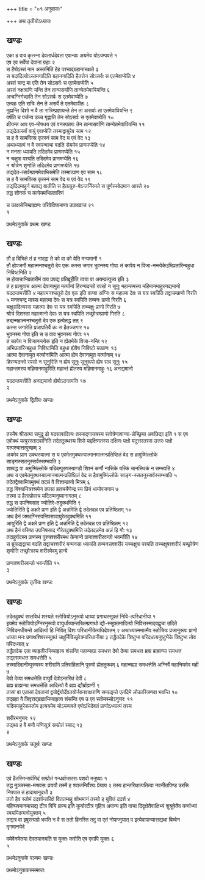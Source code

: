 +++
title = "०१ अनुवाकः"

+++
अथ तृतीयोऽध्यायः 
## खण्डः
एका ह वाव कृत्स्ना देवतार्धदेवता एवान्याः अयमेव योऽयम्पवते १   
एष एव
सर्वेषां देवानां ग्रहाः २   
स हैषोऽस्तं नाम अस्तमिति हेह
पश्चाद्ग्रहानाचक्षते ३   
स यदादित्योऽस्तमगादिति ग्रहानगादिति
हैतत्तेन सोऽसर्वः स एतमेवाप्येति ४   
अस्तं चन्द्र मा एति तेन सोऽसर्वः
स एतमेवाप्येति ५   
अस्तं नक्षत्राणि यन्ति तेन तान्यसर्वाणि
तान्येतमेवापियन्ति ६   
अन्वग्निर्गच्छति तेन
सोऽसर्वः स एतमेवाप्येति ७   
एत्यहः एति रात्रिः तेन ते असर्वे ते
एतमेवापीतः ८   
मुह्यन्ति दिशो न वै ता रात्रिम्प्रज्ञायन्ते तेन
ता असर्वाः ता एतमेवापियन्ति ९   
वर्षति च पर्जन्य उच्च गृह्णाति तेन
सोऽसर्वः स एतमेवाप्येति १०   
क्षीयन्त आप एव-मोषधय एवं वनस्पतयः तेन
तान्यसर्वाणि तान्येतमेवापियन्ति ११   
तद्यदेतत्सर्वं वायुं एवाप्येति
तस्माद्वायुरेव साम १२   
स ह वै सामवित्स कृत्स्नं साम वेद य
एवं वेद १३   
अथाध्यात्मं न वै स्वपन्वाचा वदति सेयमेव प्राणमप्येति १४   
न
मनसा ध्यायति तदिदमेव प्राणमप्येति १५   
न चक्षुषा पश्यति तदिदमेव
प्राणमप्येति १६   
न श्रोत्रेण शृणोति तदिदमेव
प्राणमप्येति १७   
तद्यदेत-त्सर्वम्प्राणमेवाभिसमेति
तस्मात्प्राण एव साम १८   
स ह वै सामवित्स कृत्स्नं साम वेद
य एवं वेद १९   
तद्यदिदमाहुर्न बताद्य वातीति स हैतत्पुरु-षेऽन्तर्निरमते स
पूर्णस्स्वेदमान आस्ते २०   
तद्ध शौनकं च कापेयमभिप्रतारिणं 

च काक्षसेनिम्ब्राह्मणः परिवेविष्यमाणा उपावव्राज २१   
१   


प्रथमेऽनुवाके प्रथमः खण्डः

## खण्डः 

 

तौ ह बिभिक्षे तं ह नादद्रा ते को वा को वेति मन्यमानौ १   
तौ होपजगौ
महात्मनश्चतुरो देव एकः कस्स जगार भुवनस्य गोपाः तं कापेय
न विजा-नन्त्येकेऽभिप्रतारिन्बहुधा निविष्टमिति २   
स होवाचाभिप्रतारीमं
वाव प्रपद्य प्रतिब्रूहीति त्वया वा अयम्प्रत्युच्य इति ३   
तं ह
प्रत्युवाच आत्मा देवानामुत मर्त्यानां हिरण्यदन्तो रपसो न
सूनुः महान्तमस्य महिमानमाहुरनद्यमानो यददन्तमत्तीति ४
महात्मनश्चतुरो देव एक इति वाग्वा अग्निः स
महात्मा देवः स यत्र स्वपिति तद्वाचम्प्राणो गिरति ५
मनश्चन्द्र मास्स महात्मा देवः स यत्र स्वपिति तन्मनः
प्राणो गिरति ६   
चक्षुरादित्यस्स महात्मा देवः स यत्र स्वपिति
तच्चक्षुः प्राणो गिरति ७   
श्रोत्रं दिशस्ता महात्मानो देवाः स यत्र
स्वपिति तच्छ्रोत्रम्प्राणो गिरति ८   
तद्यन्महात्मनश्चतुरो देव एक इत्येतद्ध
तत् ९   
कस्स जगारेति प्रजापतिर्वै कः स हैतज्जगार १०   
भुवनस्य गोपा इति स उ
वाव भुवनस्य गोपाः ११   
तं कापेय न विजानन्त्येक इति न ह्येतमेके
विजा-नन्ति १२   
अभिप्रतारिन्बहुधा निविष्टमिति बहुधा ह्येवैष
निविष्टो यत्प्राणः १३   
आत्मा देवानामुत मर्त्यानामिति आत्मा ह्येष
देवानामुत मर्त्यानाम् १४   
हिरण्यदन्तो रपसो न सूनुरिति न
ह्येष सूनुः सूनुरूपो ह्येष सन्न सूनुः १५   
महान्तमस्य
महिमानमाहुरिति महान्तं ह्येतस्य महिमानमाहुः १६
अनद्यमानो 

यददन्तमत्तीति अनद्यमानो ह्येषोऽदन्तमत्ति १७   
२   


प्रथमेऽनुवाके द्वितीयः खण्डः

## खण्डः 

 

तस्यैष श्रीरात्मा समुद्रू ढो यदसावादित्यः तस्माद्गायत्रस्य
स्तोत्रेणावान्या-न्नेच्छ्रिया अवछिद्या इति १
स एष एवोक्थं यत्पुरस्तादवानिति तदेतदुक्थस्य शिरो यद्दक्षिणतस्स दक्षिणः
पक्षो यदुत्तरतस्स उत्तरः पक्षो यत्पश्चात्तत्पुच्छम् २   
अयमेव प्राण
उक्थस्यात्मा स य एवमेतमुक्थस्यात्मानमात्मन्प्रतिष्ठितं वेद स
हामुष्मिंल्लोके साङ्गस्सतनुस्सर्वस्सम्भवति ३   
शश्वद्ध वा
अमुष्मिंल्लोके यदिदम्पुरुषस्याण्डौ शिश्नं कर्णौ नासिके यत्किं
चानस्थिकं न सम्भवति ४   
अथ य एवमेतमुक्थस्यात्मानमात्मन्प्रतिष्ठितं वेद स
हैवामुष्मिंल्लोके साङ्ग-स्सतनुस्सर्वस्सम्भवति ५   
तदेतद्वैश्वामित्रमुक्थं
तदन्नं वै विश्वम्प्राणो मित्रम् ६   
तद्ध विश्वामित्रश्श्रमेण तपसा
व्रतचर्येणेन्द्र स्य प्रियं धामोपजगाम ७   
तस्मा उ
हैतत्प्रोवाच यदिदम्मनुष्यानागतम् ८   
तद्ध स उपनिषसाद
ज्योतिरे-तदुक्थमिति ९   
ज्योतिरिति द्वे अक्षरे प्राण इति द्वे अन्नमिति
द्वे तदेतदन्न एव प्रतिष्ठितम् १०   
अथ हैनं
जमदग्निरुपनिषसादायुरेतदुक्थमिति
११   
आयुरिति द्वे अक्षरे प्राण इति द्वे अन्नमिति द्वे तदेतदन्न एव
प्रतिष्ठितम् १२   
अथ हैनं वसिष्ठ उपनिषसाद गौरेतदुक्थमिति
तदेतदन्नमेव अन्नं हि गौः १३   
तदाहुर्यदस्य प्राणस्य पुरुषश्शरीरमथ केनान्ये
प्रानाश्शरीरवन्तो भवन्तीति १४   
स ब्रूयाद्यद्वाचा वदति तद्वाचश्शरीरं
यन्मनसा ध्यायति तन्मनसश्शरीरं यच्चक्षुषा पश्यति
तच्चक्षुषश्शरीरं यच्छ्रोत्रेण शृणोति
तच्छ्रोत्रस्य शरीरमेवमु हान्ये 

प्राणाश्शरीरवन्तो भवन्तीति १५   
३   


प्रथमेऽनुवाके तृतीयः खण्डः

## खण्डः 

 

तदेतदुक्थं सप्तविधं शस्यते स्तोत्रियोऽनुरूपो धाय्या प्रगाथस्सूक्तं
निवि-त्परिधानीया १   
इयमेव स्तोत्रियोऽग्निरनुरूपो
वायुर्धाय्यान्तरिक्षम्प्रगाथो
द्यौ-स्सूक्तमादित्यो निवित्तस्माद्बह्वृचा उदिते
निविदमधीयन्ते आदित्यो हि निवित् दिशः परिधानीयेत्यधिदेवतम् २
अथाध्यात्ममात्मैव स्तोत्रियः प्रजानुरूपः प्राणो
धाय्या मनः प्रगाथश्शिरस्सूक्तं चक्षुर्निविच्छ्रोत्रम्परिधानीया ३
तद्धैतदेके त्रिष्टुभा परिदधत्यनुष्टुभैके त्रिष्टुभा त्वेव परिदध्यात्
४   
तद्धैतदेक एता व्याहृतीरभिव्याहृत्य शंसन्ति महान्मह्या समधत्त देवो
देव्या समधत्त ब्रह्म ब्राह्मण्या समधत्त तद्यत्समधत्त समधत्तेति
५   
तस्मादिदानीम्पुरुषस्य शरीराणि प्रतिसंहितानि पुरुषो ह्येतदुक्थम् ६
महान्मह्या समधत्तेति अग्निर्वै महानियमेव मही ७   
देवो देव्या
समधत्तेति वायुर्वै देवोऽन्तरिक्षं देवी ८   
ब्रह्म ब्राह्मण्या
समधत्तेति आदित्यो वै ब्रह्म द्यौर्ब्राह्मणी ९   
तासां वा एतासां
देवतानां द्वयोर्द्वयोर्देवतयोर्नवनवाक्षराणि सम्पद्यन्ते एतदिमे
लोकास्त्रिणवा भवन्ति १०   
तद्ब्रह्म वै
त्रिवृत्तद्ब्रह्माभिव्याहृत्य
शंसन्ति एष उ एव स्तोमस्सोऽनुचरः ११   
यदिममाहुरेकस्तोम इत्ययमेव
योऽयम्पवते एषोऽधिदेवतं प्राणोऽध्यात्मं तस्य 

शरीरमनुचरः १२   
तद्यथा ह वै मणौ मणिसूत्रं सम्प्रोतं स्याद् १३   
४   


प्रथमेऽनुवाके चतुर्थः खण्डः

## खण्डः 

 

एवं हैतस्मिन्सर्वमिदं सम्प्रोतं गन्धर्वाप्सरसः पशवो मनुष्याः १   
तद्ध
मुञ्जस्सा-मश्रवसः प्रययौ तस्मै ह श्वाजनिर्वैश्यः प्रेयाय २
तस्य हान्तरिक्षात्पतित्वा नवनीतपिण्ड उरसि निपपात तं हादायानुदधौ
३   
ततो हैव स्तोमं ददर्शान्तरिक्षे विततम्बहु शोभमानं तस्यो ह युक्तिं
ददर्श ४   
बहिष्पवमानमासद्य टीत्र वियि प्राण्य इति कूर्यात्टीत्र
गृहित्र अपान्य इति वाचा दिदृक्षेतैवाक्षिभ्यं शुश्रूषेतैव
कर्णाभ्यां स्वयमिदम्मनोयुक्तम् ५   
तद्यत्र वा
इषुरत्यग्रो भवति न वै स ततो हिनस्ति तदु वा एतं
नोपाप्नुयात् प इत्येवापान्यात्तद्यथा बिम्बेन मृगमानयेदे

वमेवैनमेतया देवतयानयति स युक्तः करोति एष एवापि युक्तः ६   
५   


प्रथमेऽनुवाके पञ्चमः खण्डः


प्रथमोऽनुवाकस्समाप्तः 
